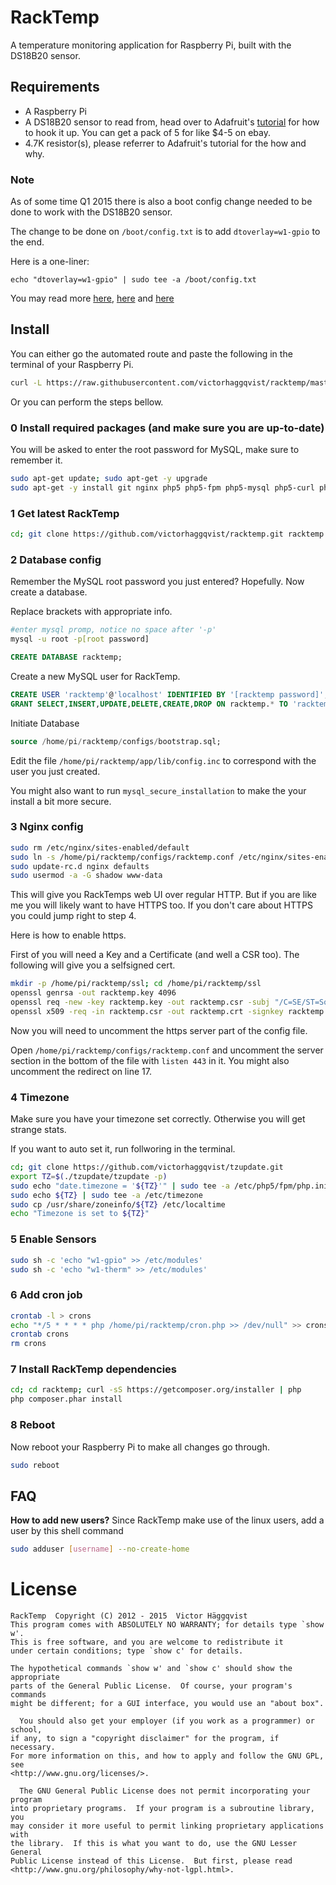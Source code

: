 # RackTemp

A temperature monitoring application for Raspberry Pi, built with the DS18B20 sensor.

## Requirements
- A Raspberry Pi
- A DS18B20 sensor to read from, head over to Adafruit's [tutorial](http://learn.adafruit.com/adafruits-raspberry-pi-lesson-11-ds18b20-temperature-sensing) for how to hook it up. You can get a pack of 5 for like $4-5 on ebay.
- 4.7K resistor(s), please referrer to Adafruit's tutorial for the how and why.

### Note
As of some time Q1 2015 there is also a boot config change needed to be done to work with the DS18B20 sensor.

The change to be done on `/boot/config.txt` is to add `dtoverlay=w1-gpio` to the end.

Here is a one-liner:
```
echo "dtoverlay=w1-gpio" | sudo tee -a /boot/config.txt
```

You may read more [here](https://www.raspberrypi.org/forums/viewtopic.php?f=28&t=97314), [here](https://www.raspberrypi.org/forums/viewtopic.php?f=37&t=98407) and [here](https://raspberrypi.stackexchange.com/a/27570/4407)

## Install
You can either go the automated route and paste the following in the terminal of your Raspberry  Pi.

```sh
curl -L https://raw.githubusercontent.com/victorhaggqvist/racktemp/master/install.sh | bash
```

Or you can perform the steps bellow.

### 0 Install required packages (and make sure you are up-to-date)
You will be asked to enter the root password for MySQL, make sure to remember it.

```sh
sudo apt-get update; sudo apt-get -y upgrade
sudo apt-get -y install git nginx php5 php5-fpm php5-mysql php5-curl php5-cli mysql-server whois
```

### 1 Get latest RackTemp
```sh
cd; git clone https://github.com/victorhaggqvist/racktemp.git racktemp
```

### 2 Database config
Remember the MySQL root password you just entered? Hopefully. Now create a database.

Replace brackets with appropriate info.

```sh
#enter mysql promp, notice no space after '-p'
mysql -u root -p[root password]
```
```sql
CREATE DATABASE racktemp;
```
Create a new MySQL user for RackTemp.
```sql
CREATE USER 'racktemp'@'localhost' IDENTIFIED BY '[racktemp password]';
GRANT SELECT,INSERT,UPDATE,DELETE,CREATE,DROP ON racktemp.* TO 'racktemp'@'localhost';
```
Initiate Database
```sql
source /home/pi/racktemp/configs/bootstrap.sql;
```

Edit the file `/home/pi/racktemp/app/lib/config.inc` to correspond with the user you just created.

You might also want to run `mysql_secure_installation` to make the your install a bit more secure.

### 3 Nginx config
```sh
sudo rm /etc/nginx/sites-enabled/default
sudo ln -s /home/pi/racktemp/configs/racktemp.conf /etc/nginx/sites-enabled/racktemp.conf
sudo update-rc.d nginx defaults
sudo usermod -a -G shadow www-data
```
This will give you RackTemps web UI over regular HTTP. But if you are like me you will likely want to have HTTPS too. If you don't care about HTTPS you could jump right to step 4.

Here is how to enable https.

First of you will need a Key and a Certificate (and well a CSR too). The following will give you a selfsigned cert.
```sh
mkdir -p /home/pi/racktemp/ssl; cd /home/pi/racktemp/ssl
openssl genrsa -out racktemp.key 4096
openssl req -new -key racktemp.key -out racktemp.csr -subj "/C=SE/ST=Some State/O=Foo/CN=example.com/"
openssl x509 -req -in racktemp.csr -out racktemp.crt -signkey racktemp.key -days 1000
```

Now you will need to uncomment the https server part of the config file.

Open `/home/pi/racktemp/configs/racktemp.conf` and uncomment the server section in the bottom of the file with `listen 443` in it. You might also uncomment the redirect on line 17.

### 4 Timezone
Make sure you have your timezone set correctly. Otherwise you will get strange stats.

If you want to auto set it, run follworing in the terminal.
```sh
cd; git clone https://github.com/victorhaggqvist/tzupdate.git
export TZ=$(./tzupdate/tzupdate -p)
sudo echo "date.timezone = '${TZ}'" | sudo tee -a /etc/php5/fpm/php.ini
sudo echo ${TZ} | sudo tee -a /etc/timezone
sudo cp /usr/share/zoneinfo/${TZ} /etc/localtime
echo "Timezone is set to ${TZ}"
```

### 5 Enable Sensors
```sh
sudo sh -c 'echo "w1-gpio" >> /etc/modules'
sudo sh -c 'echo "w1-therm" >> /etc/modules'
```

### 6 Add cron job
```sh
crontab -l > crons
echo "*/5 * * * * php /home/pi/racktemp/cron.php >> /dev/null" >> crons
crontab crons
rm crons
```

### 7 Install RackTemp dependencies
```sh
cd; cd racktemp; curl -sS https://getcomposer.org/installer | php
php composer.phar install
```

### 8 Reboot
Now reboot your Raspberry Pi to make all changes go through.
```sh
sudo reboot
```

## FAQ
**How to add new users?**
Since RackTemp make use of the linux users, add a user by this shell command

```sh
sudo adduser [username] --no-create-home
```

# License

    RackTemp  Copyright (C) 2012 - 2015  Victor Häggqvist
    This program comes with ABSOLUTELY NO WARRANTY; for details type `show w'.
    This is free software, and you are welcome to redistribute it
    under certain conditions; type `show c' for details.
    
    The hypothetical commands `show w' and `show c' should show the appropriate
    parts of the General Public License.  Of course, your program's commands
    might be different; for a GUI interface, you would use an "about box".
    
      You should also get your employer (if you work as a programmer) or school,
    if any, to sign a "copyright disclaimer" for the program, if necessary.
    For more information on this, and how to apply and follow the GNU GPL, see
    <http://www.gnu.org/licenses/>.
    
      The GNU General Public License does not permit incorporating your program
    into proprietary programs.  If your program is a subroutine library, you
    may consider it more useful to permit linking proprietary applications with
    the library.  If this is what you want to do, use the GNU Lesser General
    Public License instead of this License.  But first, please read
    <http://www.gnu.org/philosophy/why-not-lgpl.html>.
